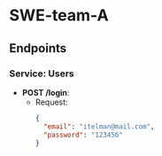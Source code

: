 # SWE-team-A

## Endpoints

### Service: Users

- **POST /login**:
  - Request:
    ```json
    {
      "email": "itelman@mail.com", 
      "password": "123456"
    }
    ```
